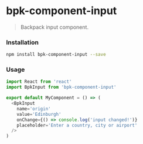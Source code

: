 # bpk-component-input

> Backpack input component.

### Installation

```sh
npm install bpk-component-input --save
```

### Usage

```js
import React from 'react'
import BpkInput from 'bpk-component-input'

export default MyComponent = () => (
  <BpkInput
    name='origin'
    value='Edinburgh'
    onChange={() => console.log('input changed!')}
    placeholder='Enter a country, city or airport'
  />
)
```
